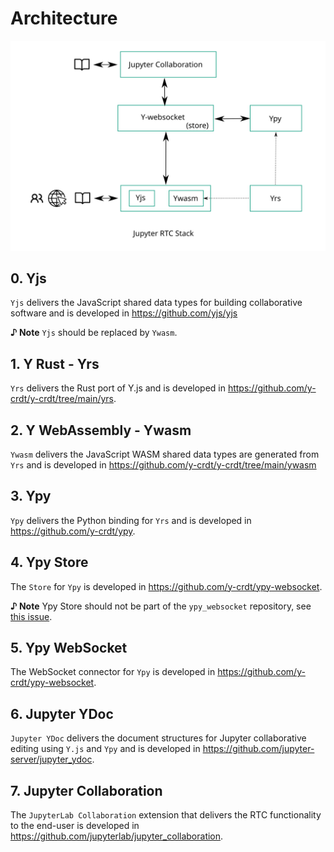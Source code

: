 # Architecture

<div align="center" style="text-align: center">
  <img alt="Jupyter RTC Stack" src="https://raw.githubusercontent.com/datalayer/jupyter-rtc-test/main/style/svg/jupyter-rtc-stack.image.svg" />
</div>

## 0. Yjs

`Yjs` delivers the JavaScript shared data types for building collaborative software and is developed in https://github.com/yjs/yjs

**♪ Note** `Yjs` should be replaced by `Ywasm`.

## 1. Y Rust - Yrs

`Yrs` delivers the Rust port of Y.js and is developed in https://github.com/y-crdt/y-crdt/tree/main/yrs.

## 2. Y WebAssembly - Ywasm

`Ywasm` delivers the JavaScript WASM shared data types are generated from `Yrs` and is developed in https://github.com/y-crdt/y-crdt/tree/main/ywasm

## 3. Ypy

`Ypy` delivers the Python binding for `Yrs` and is developed in https://github.com/y-crdt/ypy.

## 4. Ypy Store

The `Store` for `Ypy` is developed in https://github.com/y-crdt/ypy-websocket.

**♪ Note** Ypy Store should not be part of the `ypy_websocket` repository, see [this issue](https://github.com/y-crdt/ypy-websocket/issues/19).

## 5. Ypy WebSocket

The WebSocket connector for `Ypy` is developed in https://github.com/y-crdt/ypy-websocket.

## 6. Jupyter YDoc

`Jupyter YDoc` delivers the document structures for Jupyter collaborative editing using `Y.js` and `Ypy` and is developed in https://github.com/jupyter-server/jupyter_ydoc.

## 7. Jupyter Collaboration

The `JupyterLab Collaboration` extension that delivers the RTC functionality to the end-user is developed in https://github.com/jupyterlab/jupyter_collaboration.
